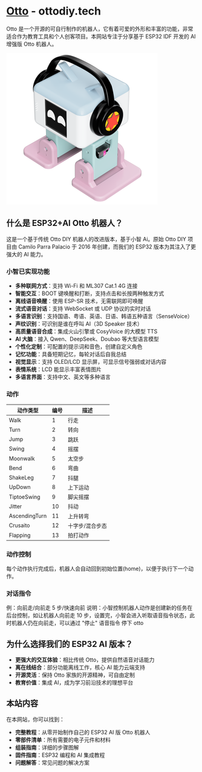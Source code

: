# [Otto](http://ottodiy.tech/) - ottodiy.tech

Otto 是一个开源的可自行制作的机器人，它有着可爱的外形和丰富的功能，非常适合作为教育工具和个人创客项目。本网站专注于分享基于 ESP32 IDF 开发的 AI 增强版 Otto 机器人。

![Otto DIY 机器人](./static/img/ottoRobot2.png)

## 什么是 ESP32+AI Otto 机器人？

这是一个基于传统 Otto DIY 机器人的改进版本，基于小智 Ai。原始 Otto DIY 项目由 Camilo Parra Palacio 于 2016 年创建，而我们的 ESP32 版本为其注入了更强大的 AI 能力。

### 小智已实现功能

- **多种联网方式**：支持 Wi-Fi 和 ML307 Cat.1 4G 连接
- **智能交互**：BOOT 键唤醒和打断，支持点击和长按两种触发方式
- **离线语音唤醒**：使用 ESP-SR 技术，无需联网即可唤醒
- **流式语音对话**：支持 WebSocket 或 UDP 协议的实时对话
- **多语言识别**：支持国语、粤语、英语、日语、韩语五种语言（SenseVoice）
- **声纹识别**：可识别是谁在呼叫 AI（3D Speaker 技术）
- **高质量语音合成**：集成火山引擎或 CosyVoice 的大模型 TTS
- **AI 大脑**：接入 Qwen、DeepSeek、Doubao 等大型语言模型
- **个性化定制**：可配置的提示词和音色，创建自定义角色
- **记忆功能**：具备短期记忆，每轮对话后自我总结
- **视觉显示**：支持 OLED/LCD 显示屏，可显示信号强弱或对话内容
- **表情系统**：LCD 能显示丰富表情图片
- **多语言界面**：支持中文、英文等多种语言

### 动作

| 动作类型      | 编号 | 描述            |
| ------------- | ---- | --------------- |
| Walk          | 1    | 行走            |
| Turn          | 2    | 转向            |
| Jump          | 3    | 跳跃            |
| Swing         | 4    | 摇摆            |
| Moonwalk      | 5    | 太空步          |
| Bend          | 6    | 弯曲            |
| ShakeLeg      | 7    | 抖腿            |
| UpDown        | 8    | 上下运动        |
| TiptoeSwing   | 9    | 脚尖摇摆        |
| Jitter        | 10   | 抖动            |
| AscendingTurn | 11   | 上升转弯        |
| Crusaito      | 12   | 十字步/混合步态 |
| Flapping      | 13   | 拍打动作        |

### 动作控制

每个动作执行完成后，机器人会自动回到初始位置(home)，以便于执行下一个动作。

### 对话指令

例：向前走/向前走 5 步/快速向前
说明：小智控制机器人动作是创建新的任务在后台控制，如让机器人向前走 10 步，设置完，小智会进入听取语音指令状态，此时机器人仍在向前走，可以通过 "停止" 语音指令 停下 otto

## 为什么选择我们的 ESP32 AI 版本？

- **更强大的交互体验**：相比传统 Otto，提供自然语音对话能力
- **离在线结合**：部分功能离线工作，核心 AI 能力云端支持
- **开源灵活**：保持 Otto 家族的开源精神，可自由定制
- **教育价值**：集成 AI，成为学习前沿技术的理想平台

## 本站内容

在本网站，你可以找到：

- **完整教程**：从零开始制作自己的 ESP32 AI 版 Otto 机器人
- **零部件清单**：所有需要的电子元件和材料
- **组装指南**：详细的步骤图解
- **固件指南**：ESP32 编程和 AI 集成教程
- **问题解答**：常见问题的解决方案
